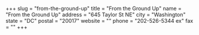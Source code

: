+++
slug = "from-the-ground-up"
title = "From the Ground Up"
name = "From the Ground Up"
address = "645 Taylor St NE"
city = "Washington"
state = "DC"
postal = "20017"
website = ""
phone = "202-526-5344 ex"
fax = ""
+++
